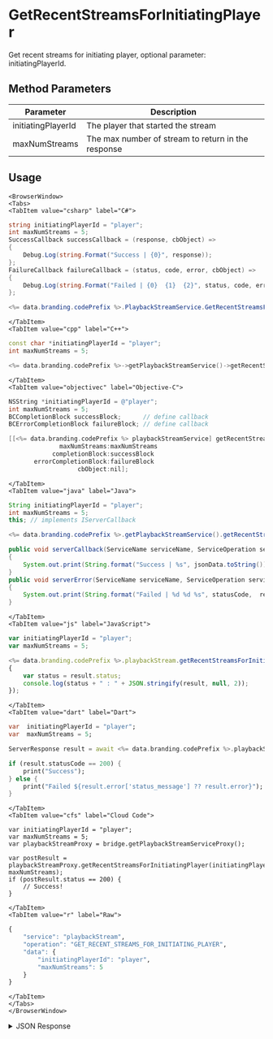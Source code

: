 # GetRecentStreamsForInitiatingPlayer

Get recent streams for initiating player, optional parameter: initiatingPlayerId.

<PartialServop service_name="playbackStream" operation_name="GET_RECENT_STREAMS_FOR_INITIATING_PLAYER" />

## Method Parameters

| Parameter          | Description                                        |
| ------------------ | -------------------------------------------------- |
| initiatingPlayerId | The player that started the stream                 |
| maxNumStreams      | The max number of stream to return in the response |

## Usage

```mdx-code-block
<BrowserWindow>
<Tabs>
<TabItem value="csharp" label="C#">
```

```csharp
string initiatingPlayerId = "player";
int maxNumStreams = 5;
SuccessCallback successCallback = (response, cbObject) =>
{
    Debug.Log(string.Format("Success | {0}", response));
};
FailureCallback failureCallback = (status, code, error, cbObject) =>
{
    Debug.Log(string.Format("Failed | {0}  {1}  {2}", status, code, error));
};

<%= data.branding.codePrefix %>.PlaybackStreamService.GetRecentStreamsForInitiatingPlayer(initiatingPlayerId, maxNumStreams, successCallback, failureCallback);
```

```mdx-code-block
</TabItem>
<TabItem value="cpp" label="C++">
```

```cpp
const char *initiatingPlayerId = "player";
int maxNumStreams = 5;

<%= data.branding.codePrefix %>->getPlaybackStreamService()->getRecentStreamsForInitiatingPlayer(initiatingPlayerId, maxNumStreams, this);
```

```mdx-code-block
</TabItem>
<TabItem value="objectivec" label="Objective-C">
```

```objectivec
NSString *initiatingPlayerId = @"player";
int maxNumStreams = 5;
BCCompletionBlock successBlock;      // define callback
BCErrorCompletionBlock failureBlock; // define callback

[[<%= data.branding.codePrefix %> playbackStreamService] getRecentStreamsForInitiatingPlayer:initiatingPlayerId
              maxNumStreams:maxNumStreams
            completionBlock:successBlock
       errorCompletionBlock:failureBlock
                   cbObject:nil];
```

```mdx-code-block
</TabItem>
<TabItem value="java" label="Java">
```

```java
String initiatingPlayerId = "player";
int maxNumStreams = 5;
this; // implements IServerCallback

<%= data.branding.codePrefix %>.getPlaybackStreamService().getRecentStreamsForInitiatingPlayer(initiatingPlayerId, maxNumStreams, this);

public void serverCallback(ServiceName serviceName, ServiceOperation serviceOperation, JSONObject jsonData)
{
    System.out.print(String.format("Success | %s", jsonData.toString()));
}
public void serverError(ServiceName serviceName, ServiceOperation serviceOperation, int statusCode, int reasonCode, String jsonError)
{
    System.out.print(String.format("Failed | %d %d %s", statusCode,  reasonCode, jsonError.toString()));
}
```

```mdx-code-block
</TabItem>
<TabItem value="js" label="JavaScript">
```

```javascript
var initiatingPlayerId = "player";
var maxNumStreams = 5;

<%= data.branding.codePrefix %>.playbackStream.getRecentStreamsForInitiatingPlayer(initiatingPlayerId, maxNumStreams, result =>
{
	var status = result.status;
	console.log(status + " : " + JSON.stringify(result, null, 2));
});
```

```mdx-code-block
</TabItem>
<TabItem value="dart" label="Dart">
```

```dart
var  initiatingPlayerId = "player";
var  maxNumStreams = 5;

ServerResponse result = await <%= data.branding.codePrefix %>.playbackStreamService.getRecentStreamsForInitiatingPlayer(initiatingPlayerId:initiatingPlayerId, maxNumStreams:maxNumStreams);

if (result.statusCode == 200) {
    print("Success");
} else {
    print("Failed ${result.error['status_message'] ?? result.error}");
}
```

```mdx-code-block
</TabItem>
<TabItem value="cfs" label="Cloud Code">
```

```cfscript
var initiatingPlayerId = "player";
var maxNumStreams = 5;
var playbackStreamProxy = bridge.getPlaybackStreamServiceProxy();

var postResult = playbackStreamProxy.getRecentStreamsForInitiatingPlayer(initiatingPlayerId, maxNumStreams);
if (postResult.status == 200) {
    // Success!
}
```

```mdx-code-block
</TabItem>
<TabItem value="r" label="Raw">
```

```r
{
	"service": "playbackStream",
	"operation": "GET_RECENT_STREAMS_FOR_INITIATING_PLAYER",
	"data": {
		"initiatingPlayerId": "player",
		"maxNumStreams": 5
	}
}
```

```mdx-code-block
</TabItem>
</Tabs>
</BrowserWindow>
```

<details>
<summary>JSON Response</summary>

```json
{
    "data": {
        "streams": [
            {
                "playbackStreamId": "6620a4e8-c4a8-4979-b827-0efa6a4a7435",
                "gameId": "10228",
                "initiatingPlayerId": "38ae8a44-1b24-4ad9-9bb4-a016bdfc6644",
                "targetPlayerId": "38ae8a44-1b24-4ad9-9bb4-a016bdfc6644",
                "status": "COMPLETE",
                "summary": {
                    "total": 5
                },
                "expiryTime": null,
                "createdAt": 1526580974204,
                "updatedAt": 1526581097133
            },
            {
                "playbackStreamId": "90802401-806c-4621-afda-7e11ec910ec4",
                "gameId": "10228",
                "initiatingPlayerId": "38ae8a44-1b24-4ad9-9bb4-a016bdfc6644",
                "targetPlayerId": "38ae8a44-1b24-4ad9-9bb4-a016bdfc6644",
                "status": "COMPLETE",
                "summary": {},
                "expiryTime": null,
                "createdAt": 1526578312706,
                "updatedAt": 1526578312706
            }
        ]
    },
    "status": 200
}
```

</details>
